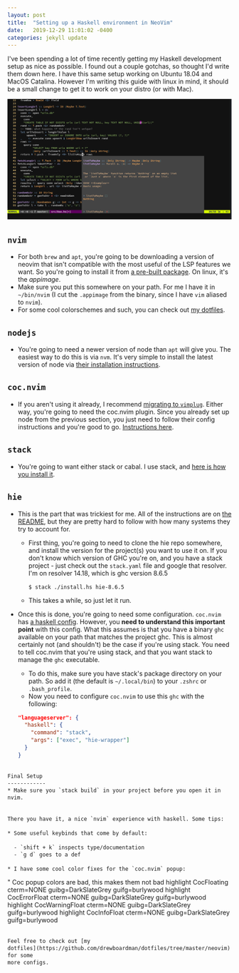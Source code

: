 ```yaml
---
layout: post
title:  "Setting up a Haskell environment in NeoVim"
date:   2019-12-29 11:01:02 -0400
categories: jekyll update
---
```

I've been spending a lot of time recently getting my Haskell development setup
as nice as possible. I found out a couple gotchas, so thought I'd write them
down here. I have this same setup working on Ubuntu 18.04 and MacOS Catalina.
However I'm writing this guide with linux in mind, it should be a small change
to get it to work on your distro (or with Mac).

![image](/assets/images/coc_setup.png)

`nvim`
-------
* For both `brew` and `apt`, you're going to be downloading a version of neovim
  that isn't compatible with the most useful of the LSP features we want. So
  you're going to install it from [a pre-built
  package](https://github.com/neovim/neovim/releases/). On linux, it's the
  *appimage*.
* Make sure you put this somewhere on your path. For me I have it in
  `~/bin/nvim` (I cut the `.appimage` from the binary, since I have `vim`
  aliased to `nvim`).
* For some cool colorschemes and such, you can check out [my
  dotfiles](https://github.com/drewboardman/dotfiles/tree/master/neovim/.config/nvim).

`nodejs`
---------
* You're going to need a newer version of node than `apt` will give you. The
  easiest way to do this is via `nvm`. It's very simple to install the latest
  version of node via [their installation
  instructions](https://github.com/nvm-sh/nvm).

`coc.nvim`
----------
* If you aren't using it already, I recommend [migrating to
  `vimplug`](https://github.com/junegunn/vim-plug). Either way, you're going to
  need the coc.nvim plugin. Since you already set up node from the previous
  section, you just need to follow their config instructions and you're good to
  go. [Instructions here](https://github.com/neoclide/coc.nvim).

`stack`
--------
* You're going to want either stack or cabal. I use stack, and [here is how you
  install it](https://docs.haskellstack.org/en/stable/README/).

`hie`
--------------------
* This is the part that was trickiest for me. All of the instructions are on
  [the
  README](https://github.com/haskell/haskell-ide-engine/blob/master/README.md),
  but they are pretty hard to follow with how many systems they try to account
  for.
  - First thing, you're going to need to clone the hie repo somewhere, and
    install the version for the project(s) you want to use it on. If you don't
    know which version of GHC you're on, and you have a stack project - just
    check out the `stack.yaml` file and google that resolver. I'm on resolver
    14.18, which is ghc version 8.6.5

    ```
    $ stack ./install.hs hie-8.6.5
    ```

  - This takes a while, so just let it run.

* Once this is done, you're going to need some configuration. `coc.nvim` has [a
  haskell
  config](https://github.com/neoclide/coc.nvim/wiki/Language-servers#haskell).
  However, you **need to understand this important point** with this config.
  What this assumes is that you have a binary `ghc` available on your path that
  matches the project ghc. This is almost certainly not (and shouldn't) be the
  case if you're using stack. You need to tell coc.nvim that you're using stack,
  and that you want stack to manage the `ghc` executable.
  - To do this, make sure you have stack's package directory on your path. So
    add it (the default is `~/.local/bin`) to your `.zshrc` or `.bash_profile`.
  - Now you need to configure `coc.nvim` to use this `ghc` with the following:

  ```json
  "languageserver": {
    "haskell": {
      "command": "stack",
      "args": ["exec", "hie-wrapper"]
    }
  }
```

Final Setup
------------
* Make sure you `stack build` in your project before you open it in nvim.


There you have it, a nice `nvim` experience with haskell. Some tips:

* Some useful keybinds that come by default:

  - `shift + k` inspects type/documentation
  - `g d` goes to a def

* I have some cool color fixes for the `coc.nvim` popup:

```
" Coc popup colors are bad, this makes them not bad
highlight CocFloating cterm=NONE guibg=DarkSlateGrey guifg=burlywood
highlight CocErrorFloat cterm=NONE guibg=DarkSlateGrey guifg=burlywood
highlight CocWarningFloat cterm=NONE guibg=DarkSlateGrey guifg=burlywood
highlight CocInfoFloat cterm=NONE guibg=DarkSlateGrey guifg=burlywood
```

Feel free to check out [my
dotfiles](https://github.com/drewboardman/dotfiles/tree/master/neovim) for some
more configs.
